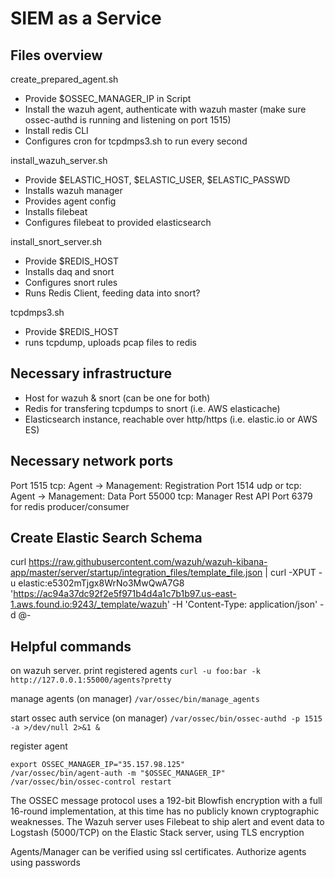 # SIEM as a Service

## Files overview

create_prepared_agent.sh
- Provide $OSSEC_MANAGER_IP in Script
- Install the wazuh agent, authenticate with wazuh master (make sure ossec-authd is running and listening on port 1515)
- Install redis CLI
- Configures cron for tcpdmps3.sh to run every second

install_wazuh_server.sh
- Provide $ELASTIC_HOST, $ELASTIC_USER, $ELASTIC_PASSWD
- Installs wazuh manager
- Provides agent config
- Installs filebeat
- Configures filebeat to provided elasticsearch

install_snort_server.sh
- Provide $REDIS_HOST
- Installs daq and snort
- Configures snort rules
- Runs Redis Client, feeding data into snort?

tcpdmps3.sh
- Provide $REDIS_HOST
- runs tcpdump, uploads pcap files to redis

## Necessary infrastructure

- Host for wazuh & snort (can be one for both)
- Redis for transfering tcpdumps to snort (i.e. AWS elasticache)
- Elasticsearch instance, reachable over http/https (i.e. elastic.io or AWS ES)

## Necessary network ports

Port 1515 tcp: Agent -> Management: Registration
Port 1514 udp or tcp: Agent -> Management: Data
Port 55000 tcp: Manager Rest API
Port 6379 for redis producer/consumer

## Create Elastic Search Schema

curl https://raw.githubusercontent.com/wazuh/wazuh-kibana-app/master/server/startup/integration_files/template_file.json | curl -XPUT -u elastic:e5302mTjgx8WrNo3MwQwA7G8 'https://ac94a37dc92f2e5f971b4d4a1c7b1b97.us-east-1.aws.found.io:9243/_template/wazuh' -H 'Content-Type: application/json' -d @-

## Helpful commands

on wazuh server. print registered agents
`curl -u foo:bar -k http://127.0.0.1:55000/agents?pretty`

manage agents (on manager)
`/var/ossec/bin/manage_agents`

start ossec auth service (on manager)
`/var/ossec/bin/ossec-authd -p 1515 -a >/dev/null 2>&1 &`

register agent
```
export OSSEC_MANAGER_IP="35.157.98.125"
/var/ossec/bin/agent-auth -m "$OSSEC_MANAGER_IP"
/var/ossec/bin/ossec-control restart
```

The OSSEC message protocol uses a 192-bit Blowfish encryption with a full 16-round implementation, at this time has no publicly known cryptographic weaknesses.
The Wazuh server uses Filebeat to ship alert and event data to Logstash (5000/TCP) on the Elastic Stack server, using TLS encryption

Agents/Manager can be verified using ssl certificates.
Authorize agents using passwords
